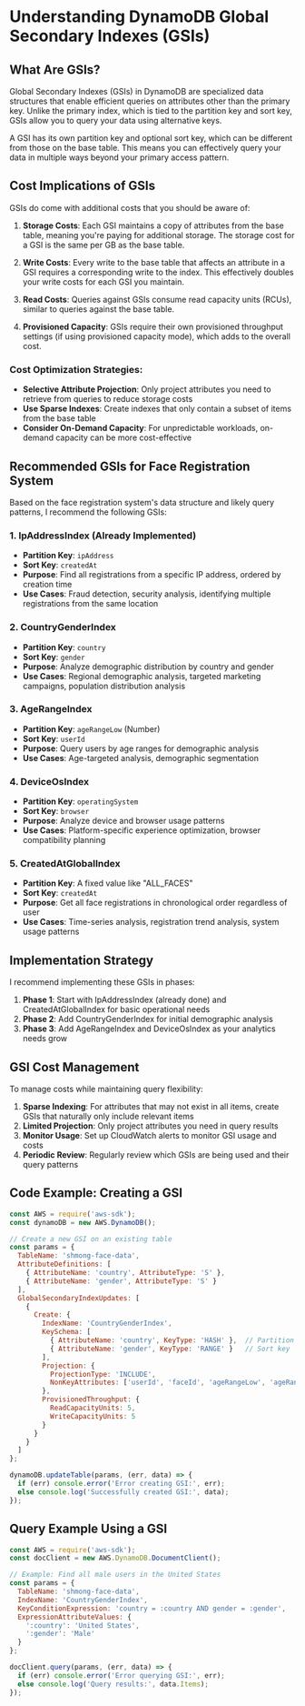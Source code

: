 # Understanding DynamoDB Global Secondary Indexes (GSIs)

## What Are GSIs?

Global Secondary Indexes (GSIs) in DynamoDB are specialized data structures that enable efficient queries on attributes other than the primary key. Unlike the primary index, which is tied to the partition key and sort key, GSIs allow you to query your data using alternative keys.

A GSI has its own partition key and optional sort key, which can be different from those on the base table. This means you can effectively query your data in multiple ways beyond your primary access pattern.

## Cost Implications of GSIs

GSIs do come with additional costs that you should be aware of:

1. **Storage Costs**: Each GSI maintains a copy of attributes from the base table, meaning you're paying for additional storage. The storage cost for a GSI is the same per GB as the base table.

2. **Write Costs**: Every write to the base table that affects an attribute in a GSI requires a corresponding write to the index. This effectively doubles your write costs for each GSI you maintain.

3. **Read Costs**: Queries against GSIs consume read capacity units (RCUs), similar to queries against the base table.

4. **Provisioned Capacity**: GSIs require their own provisioned throughput settings (if using provisioned capacity mode), which adds to the overall cost.

### Cost Optimization Strategies:

- **Selective Attribute Projection**: Only project attributes you need to retrieve from queries to reduce storage costs
- **Use Sparse Indexes**: Create indexes that only contain a subset of items from the base table
- **Consider On-Demand Capacity**: For unpredictable workloads, on-demand capacity can be more cost-effective

## Recommended GSIs for Face Registration System

Based on the face registration system's data structure and likely query patterns, I recommend the following GSIs:

### 1. IpAddressIndex (Already Implemented)
- **Partition Key**: `ipAddress`
- **Sort Key**: `createdAt`
- **Purpose**: Find all registrations from a specific IP address, ordered by creation time
- **Use Cases**: Fraud detection, security analysis, identifying multiple registrations from the same location

### 2. CountryGenderIndex
- **Partition Key**: `country`
- **Sort Key**: `gender`
- **Purpose**: Analyze demographic distribution by country and gender
- **Use Cases**: Regional demographic analysis, targeted marketing campaigns, population distribution analysis

### 3. AgeRangeIndex
- **Partition Key**: `ageRangeLow` (Number)
- **Sort Key**: `userId`
- **Purpose**: Query users by age ranges for demographic analysis
- **Use Cases**: Age-targeted analysis, demographic segmentation

### 4. DeviceOsIndex
- **Partition Key**: `operatingSystem`
- **Sort Key**: `browser`
- **Purpose**: Analyze device and browser usage patterns
- **Use Cases**: Platform-specific experience optimization, browser compatibility planning

### 5. CreatedAtGlobalIndex
- **Partition Key**: A fixed value like "ALL_FACES"
- **Sort Key**: `createdAt`
- **Purpose**: Get all face registrations in chronological order regardless of user
- **Use Cases**: Time-series analysis, registration trend analysis, system usage patterns

## Implementation Strategy

I recommend implementing these GSIs in phases:

1. **Phase 1**: Start with IpAddressIndex (already done) and CreatedAtGlobalIndex for basic operational needs
2. **Phase 2**: Add CountryGenderIndex for initial demographic analysis
3. **Phase 3**: Add AgeRangeIndex and DeviceOsIndex as your analytics needs grow

## GSI Cost Management

To manage costs while maintaining query flexibility:

1. **Sparse Indexing**: For attributes that may not exist in all items, create GSIs that naturally only include relevant items
2. **Limited Projection**: Only project attributes you need in query results
3. **Monitor Usage**: Set up CloudWatch alerts to monitor GSI usage and costs
4. **Periodic Review**: Regularly review which GSIs are being used and their query patterns

## Code Example: Creating a GSI

```javascript
const AWS = require('aws-sdk');
const dynamoDB = new AWS.DynamoDB();

// Create a new GSI on an existing table
const params = {
  TableName: 'shmong-face-data',
  AttributeDefinitions: [
    { AttributeName: 'country', AttributeType: 'S' },
    { AttributeName: 'gender', AttributeType: 'S' }
  ],
  GlobalSecondaryIndexUpdates: [
    {
      Create: {
        IndexName: 'CountryGenderIndex',
        KeySchema: [
          { AttributeName: 'country', KeyType: 'HASH' },  // Partition key
          { AttributeName: 'gender', KeyType: 'RANGE' }   // Sort key
        ],
        Projection: {
          ProjectionType: 'INCLUDE',
          NonKeyAttributes: ['userId', 'faceId', 'ageRangeLow', 'ageRangeHigh', 'city']
        },
        ProvisionedThroughput: {
          ReadCapacityUnits: 5,
          WriteCapacityUnits: 5
        }
      }
    }
  ]
};

dynamoDB.updateTable(params, (err, data) => {
  if (err) console.error('Error creating GSI:', err);
  else console.log('Successfully created GSI:', data);
});
```

## Query Example Using a GSI

```javascript
const AWS = require('aws-sdk');
const docClient = new AWS.DynamoDB.DocumentClient();

// Example: Find all male users in the United States
const params = {
  TableName: 'shmong-face-data',
  IndexName: 'CountryGenderIndex',
  KeyConditionExpression: 'country = :country AND gender = :gender',
  ExpressionAttributeValues: {
    ':country': 'United States',
    ':gender': 'Male'
  }
};

docClient.query(params, (err, data) => {
  if (err) console.error('Error querying GSI:', err);
  else console.log('Query results:', data.Items);
});
``` 